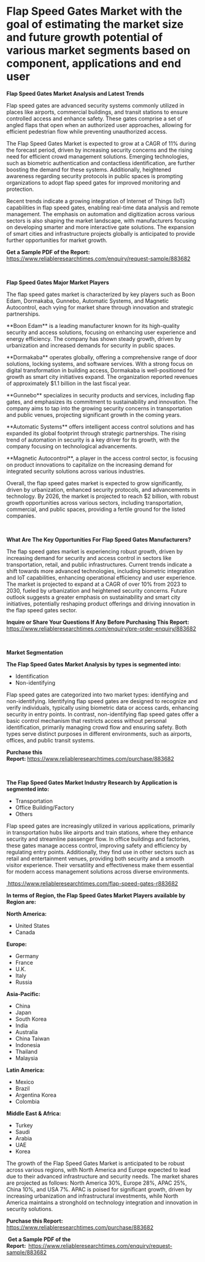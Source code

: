 <p><h1>Flap Speed Gates Market with the goal of estimating the market size and future growth potential of various market segments based on component, applications and end user</h1></p><p><strong>Flap Speed Gates Market Analysis and Latest Trends</strong></p>
<p><p>Flap speed gates are advanced security systems commonly utilized in places like airports, commercial buildings, and transit stations to ensure controlled access and enhance safety. These gates comprise a set of angled flaps that open when an authorized user approaches, allowing for efficient pedestrian flow while preventing unauthorized access. </p><p>The Flap Speed Gates Market is expected to grow at a CAGR of 11% during the forecast period, driven by increasing security concerns and the rising need for efficient crowd management solutions. Emerging technologies, such as biometric authentication and contactless identification, are further boosting the demand for these systems. Additionally, heightened awareness regarding security protocols in public spaces is prompting organizations to adopt flap speed gates for improved monitoring and protection. </p><p>Recent trends indicate a growing integration of Internet of Things (IoT) capabilities in flap speed gates, enabling real-time data analysis and remote management. The emphasis on automation and digitization across various sectors is also shaping the market landscape, with manufacturers focusing on developing smarter and more interactive gate solutions. The expansion of smart cities and infrastructure projects globally is anticipated to provide further opportunities for market growth.</p></p>
<p><strong>Get a Sample PDF of the Report:&nbsp;</strong> <a href="https://www.reliableresearchtimes.com/enquiry/request-sample/883682?utm_campaign=2007&utm_medium=2&utm_source=Github&utm_content=ia&utm_term=16042025&utm_id=flap-speed-gates">https://www.reliableresearchtimes.com/enquiry/request-sample/883682</a></p>
<p>&nbsp;</p>
<p><strong>Flap Speed Gates Major Market Players</strong></p>
<p><p>The flap speed gates market is characterized by key players such as Boon Edam, Dormakaba, Gunnebo, Automatic Systems, and Magnetic Autocontrol, each vying for market share through innovation and strategic partnerships.</p><p>**Boon Edam** is a leading manufacturer known for its high-quality security and access solutions, focusing on enhancing user experience and energy efficiency. The company has shown steady growth, driven by urbanization and increased demands for security in public spaces.</p><p>**Dormakaba** operates globally, offering a comprehensive range of door solutions, locking systems, and software services. With a strong focus on digital transformation in building access, Dormakaba is well-positioned for growth as smart city initiatives expand. The organization reported revenues of approximately $1.1 billion in the last fiscal year.</p><p>**Gunnebo** specializes in security products and services, including flap gates, and emphasizes its commitment to sustainability and innovation. The company aims to tap into the growing security concerns in transportation and public venues, projecting significant growth in the coming years.</p><p>**Automatic Systems** offers intelligent access control solutions and has expanded its global footprint through strategic partnerships. The rising trend of automation in security is a key driver for its growth, with the company focusing on technological advancements.</p><p>**Magnetic Autocontrol**, a player in the access control sector, is focusing on product innovations to capitalize on the increasing demand for integrated security solutions across various industries.</p><p>Overall, the flap speed gates market is expected to grow significantly, driven by urbanization, enhanced security protocols, and advancements in technology. By 2026, the market is projected to reach $2 billion, with robust growth opportunities across various sectors, including transportation, commercial, and public spaces, providing a fertile ground for the listed companies.</p></p>
<p>&nbsp;</p>
<p><strong>What Are The Key Opportunities For Flap Speed Gates Manufacturers?</strong></p>
<p><p>The flap speed gates market is experiencing robust growth, driven by increasing demand for security and access control in sectors like transportation, retail, and public infrastructures. Current trends indicate a shift towards more advanced technologies, including biometric integration and IoT capabilities, enhancing operational efficiency and user experience. The market is projected to expand at a CAGR of over 10% from 2023 to 2030, fueled by urbanization and heightened security concerns. Future outlook suggests a greater emphasis on sustainability and smart city initiatives, potentially reshaping product offerings and driving innovation in the flap speed gates sector.</p></p>
<p><strong>Inquire or Share Your Questions If Any Before Purchasing This Report:</strong> <a href="https://www.reliableresearchtimes.com/enquiry/pre-order-enquiry/883682?utm_campaign=2007&utm_medium=2&utm_source=Github&utm_content=ia&utm_term=16042025&utm_id=flap-speed-gates">https://www.reliableresearchtimes.com/enquiry/pre-order-enquiry/883682</a></p>
<p>&nbsp;</p>
<p><strong>Market Segmentation</strong></p>
<p><strong>The Flap Speed Gates Market Analysis by types is segmented into:</strong></p>
<p><ul><li>Identification</li><li>Non-identifying</li></ul></p>
<p><p>Flap speed gates are categorized into two market types: identifying and non-identifying. Identifying flap speed gates are designed to recognize and verify individuals, typically using biometric data or access cards, enhancing security in entry points. In contrast, non-identifying flap speed gates offer a basic control mechanism that restricts access without personal identification, primarily managing crowd flow and ensuring safety. Both types serve distinct purposes in different environments, such as airports, offices, and public transit systems.</p></p>
<p><strong>Purchase this Report:&nbsp;</strong><a href="https://www.reliableresearchtimes.com/purchase/883682?utm_campaign=2007&utm_medium=2&utm_source=Github&utm_content=ia&utm_term=16042025&utm_id=flap-speed-gates">https://www.reliableresearchtimes.com/purchase/883682</a></p>
<p>&nbsp;</p>
<p><strong>The Flap Speed Gates Market Industry Research by Application is segmented into:</strong></p>
<p><ul><li>Transportation</li><li>Office Building/Factory</li><li>Others</li></ul></p>
<p><p>Flap speed gates are increasingly utilized in various applications, primarily in transportation hubs like airports and train stations, where they enhance security and streamline passenger flow. In office buildings and factories, these gates manage access control, improving safety and efficiency by regulating entry points. Additionally, they find use in other sectors such as retail and entertainment venues, providing both security and a smooth visitor experience. Their versatility and effectiveness make them essential for modern access management solutions across diverse environments.</p></p>
<p><a href="https://www.reliableresearchtimes.com/flap-speed-gates-r883682?utm_campaign=2007&utm_medium=2&utm_source=Github&utm_content=ia&utm_term=16042025&utm_id=flap-speed-gates">&nbsp;https://www.reliableresearchtimes.com/flap-speed-gates-r883682</a></p>
<p><strong>In terms of Region, the Flap Speed Gates Market Players available by Region are:</strong></p>
<p>
    <p> <strong> North America: </strong>
        <ul>
            <li>United States</li>
            <li>Canada</li>
        </ul>
        </p> 
    <p> <strong> Europe: </strong>
        <ul>
            <li>Germany</li>
            <li>France</li>
            <li>U.K.</li>
            <li>Italy</li>
            <li>Russia</li>
        </ul>
        </p> 
    <p> <strong> Asia-Pacific: </strong>
        <ul>
            <li>China</li>
            <li>Japan</li>
            <li>South Korea</li>
            <li>India</li>
            <li>Australia</li>
            <li>China Taiwan</li>
            <li>Indonesia</li>
            <li>Thailand</li>
            <li>Malaysia</li>
        </ul>
        </p> 
    <p> <strong> Latin America: </strong>
        <ul>
            <li>Mexico</li>
            <li>Brazil</li>
            <li>Argentina Korea</li>
            <li>Colombia</li>
        </ul>
        </p> 
    <p> <strong> Middle East & Africa: </strong>
        <ul>
            <li>Turkey</li>
            <li>Saudi</li>
            <li>Arabia</li>
            <li>UAE</li>
            <li>Korea</li>
        </ul>
    </p>
    </p>
<p><p>The growth of the Flap Speed Gates Market is anticipated to be robust across various regions, with North America and Europe expected to lead due to their advanced infrastructure and security needs. The market shares are projected as follows: North America 30%, Europe 28%, APAC 25%, China 10%, and USA 7%. APAC is poised for significant growth, driven by increasing urbanization and infrastructural investments, while North America maintains a stronghold on technology integration and innovation in security solutions.</p></p>
<p><strong>Purchase this Report: </strong><a href="https://www.reliableresearchtimes.com/purchase/883682?utm_campaign=2007&utm_medium=2&utm_source=Github&utm_content=ia&utm_term=16042025&utm_id=flap-speed-gates">https://www.reliableresearchtimes.com/purchase/883682</a></p>
<p>&nbsp;<strong>Get a Sample PDF of the Report:&nbsp;&nbsp;</strong><a href="https://www.reliableresearchtimes.com/enquiry/request-sample/883682?utm_campaign=2007&utm_medium=2&utm_source=Github&utm_content=ia&utm_term=16042025&utm_id=flap-speed-gates">https://www.reliableresearchtimes.com/enquiry/request-sample/883682</a></p>
<p><strong></strong></p>
<p><p></p><p></p><p></p></p>